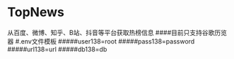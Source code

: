 # TopNews
从百度、微博、知乎、B站、抖音等平台获取热榜信息
####目前只支持谷歌历览器
#.env文件模板
#####user138=root
#####pass138=password
#####url138=url
#####db138=db
